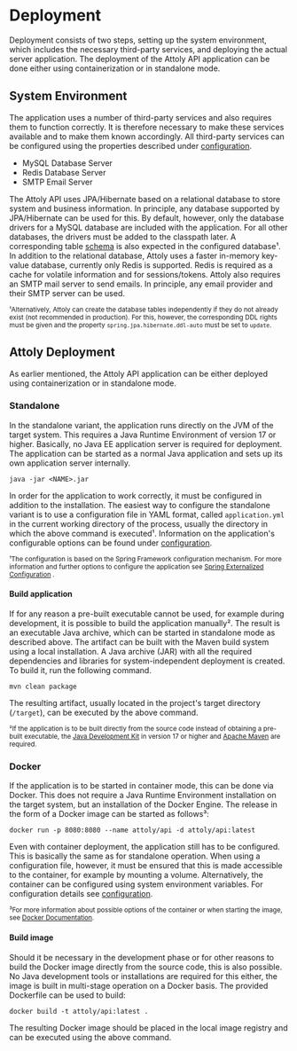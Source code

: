 # Deployment

Deployment consists of two steps, setting up the system environment, which includes the necessary third-party services,
and deploying the actual server application. The deployment of the Attoly API application can be done either using
containerization or in standalone mode.

## System Environment

The application uses a number of third-party services and also requires them to function correctly. It is therefore
necessary to make these services available and to make them known accordingly. All third-party services can be
configured
using the properties described under [configuration](./configuration.md).

- MySQL Database Server
- Redis Database Server
- SMTP Email Server

The Attoly API uses JPA/Hibernate based on a relational database to store system and business information. In principle,
any database supported by JPA/Hibernate can be used for this. By default, however, only the database drivers for a MySQL
database are included with the application. For all other databases, the drivers must be added to the classpath later. A
corresponding table [schema](./scripts/schema.sql) is also expected in the configured database¹. In addition to the
relational database, Attoly uses a faster in-memory key-value database, currently only Redis is supported. Redis is
required as a cache for volatile information and for sessions/tokens. Attoly also requires an SMTP mail server to send
emails. In principle, any email provider and their SMTP server can be used.

<small>¹Alternatively, Attoly can create the database tables independently if they do not already exist (not recommended
in production). For this, however, the corresponding DDL rights must be given and the property
`spring.jpa.hibernate.ddl-auto` must be set to `update`.</small>

## Attoly Deployment

As earlier mentioned, the Attoly API application can be either deployed using containerization or in standalone mode.

### Standalone

In the standalone variant, the application runs directly on the JVM of the target system. This requires a Java Runtime
Environment of version 17 or higher. Basically, no Java EE application server is required for deployment. The
application can be started as a normal Java application and sets up its own application server internally.

```shell
java -jar <NAME>.jar
```

In order for the application to work correctly, it must be configured in addition to the installation. The easiest way
to configure the standalone variant is to use a configuration file in YAML format, called `application.yml` in the
current working directory of the process, usually the directory in which the above command is executed¹. Information on
the application's configurable options can be found under [configuration](./configuration.md).

<small>¹The configuration is based on the Spring Framework configuration mechanism. For more information and further
options to configure the application see
[Spring Externalized Configuration](https://docs.spring.io/spring-boot/docs/current/reference/html/features.html#features.external-config)
.</small>

#### Build application

If for any reason a pre-built executable cannot be used, for example during development, it is possible to build the
application manually². The result is an executable Java archive, which can be started in standalone mode as described
above. The artifact can be built with the Maven build system using a local installation. A Java archive (JAR) with all
the
required dependencies and libraries for system-independent deployment is created. To build it, run the following
command.

```shell
mvn clean package
```

The resulting artifact, usually located in the project's target directory (`/target`), can be executed by the above
command.

<small>²If the application is to be built directly from the source code instead of obtaining a pre-built executable, the
[Java Development Kit](https://adoptium.net/) in version 17 or higher and [Apache Maven](https://maven.apache.org/)
are required.</small>

### Docker

If the application is to be started in container mode, this can be done via Docker. This does not require a Java Runtime
Environment installation on the target system, but an installation of the Docker Engine. The release in the form of a
Docker image can be started as follows³:

```shell
docker run -p 8080:8080 --name attoly/api -d attoly/api:latest
```

Even with container deployment, the application still has to be configured. This is basically the same as for standalone
operation. When using a configuration file, however, it must be ensured that this is made accessible to the container,
for example by mounting a volume. Alternatively, the container can be configured using system environment variables.
For configuration details see [configuration](./configuration.md).

<small>³For more information about possible options of the container or when starting the image, see
[Docker Documentation](https://docs.docker.com/engine/reference/commandline/run/).</small>

#### Build image

Should it be necessary in the development phase or for other reasons to build the Docker image directly from the source
code, this is also possible. No Java development tools or installations are required for this either, the image is built
in multi-stage operation on a Docker basis. The provided Dockerfile can be used to build:

```shell
docker build -t attoly/api:latest .
```

The resulting Docker image should be placed in the local image registry and can be executed using the above command.
